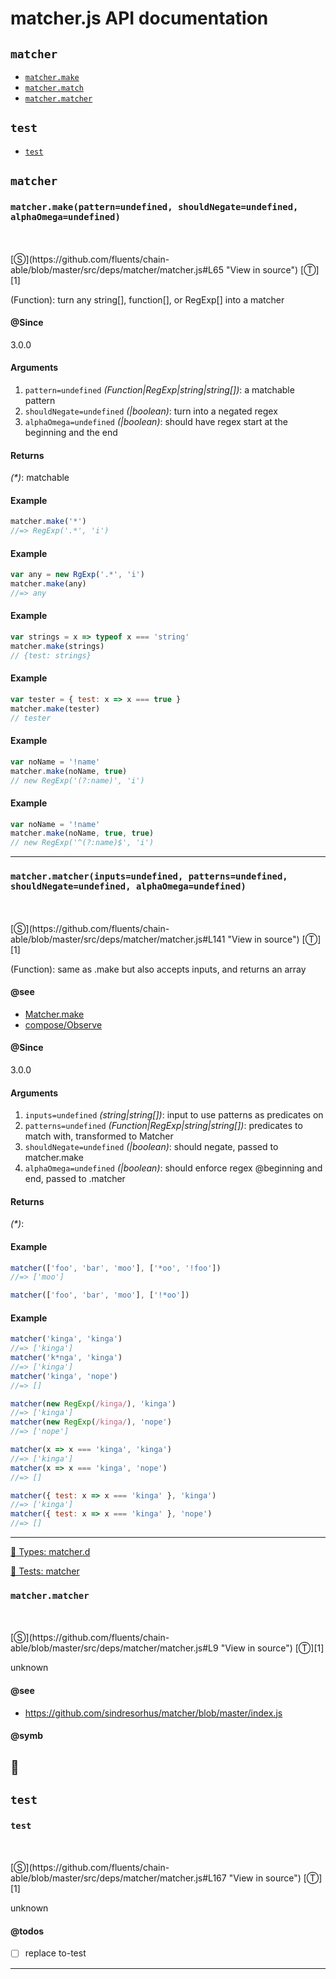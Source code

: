 # matcher.js API documentation

<!-- div class="toc-container" -->

<!-- div -->

## `matcher`
* <a href="#matcher-prototype-make"  data-meta="make pattern undefined shouldNegate undefined alphaOmega undefined"  data-call="make pattern undefined shouldNegate undefined alphaOmega undefined"  data-category="Methods"  data-description="Function turn any string function or RegExp into a matcher"  data-name="make"  data-member="matcher"  data-all="meta make pattern undefined shouldNegate undefined alphaOmega undefined call make pattern undefined shouldNegate undefined alphaOmega undefined category Methods description Function turn any string function or RegExp into a matcher name make member matcher see notes todos klassProps" >`matcher.make`</a>
* <a href="#matcher-prototype-match"  data-meta="matcher inputs undefined patterns undefined shouldNegate undefined alphaOmega undefined"  data-call="matcher inputs undefined patterns undefined shouldNegate undefined alphaOmega undefined"  data-category="Methods"  data-description="Function same as make but also accepts inputs and returns an array"  data-name="match"  data-member="matcher"  data-see="href https github com fluents chain able search utf8 E2 9C 93 q Matcher make type label Matcher make href https github com fluents chain able blob master src compose Observe js label compose Observe"  data-all="meta matcher inputs undefined patterns undefined shouldNegate undefined alphaOmega undefined call matcher inputs undefined patterns undefined shouldNegate undefined alphaOmega undefined category Methods description Function same as make but also accepts inputs and returns an array name match member matcher see href https github com fluents chain able search utf8 E2 9C 93 q Matcher make type label Matcher make href https github com fluents chain able blob master src compose Observe js label compose Observe notes todos klassProps" >`matcher.match`</a>
* <a href="#matcher-prototype-matcher"  data-meta="matcher"  data-call="matcher"  data-category="Properties"  data-description="unknown"  data-name="matcher"  data-member="matcher"  data-see="href https github com sindresorhus matcher blob master index js label https github com sindresorhus matcher blob master index js"  data-all="meta n matcher call matcher category Properties description unknown name matcher member matcher see href https github com sindresorhus matcher blob master index js label https github com sindresorhus matcher blob master index js notes todos klassProps" >`matcher.matcher`</a>

<!-- /div -->

<!-- div -->

## `test`
* <a href="#test"  data-meta="test"  data-call="test"  data-category="Properties"  data-description="unknown"  data-name="test"  data-todos="replace to test"  data-all="meta test call test category Properties description unknown name test member see notes todos replace to test n klassProps" >`test`</a>

<!-- /div -->

<!-- /div -->

<!-- div class="doc-container" -->

<!-- div -->

## `matcher`

<!-- div -->

<h3 id="matcher-prototype-make" data-member="matcher" data-category="Methods" data-name="make"><code>matcher.make(pattern=undefined, shouldNegate=undefined, alphaOmega=undefined)</code></h3>
<br>
<br>
[&#x24C8;](https://github.com/fluents/chain-able/blob/master/src/deps/matcher/matcher.js#L65 "View in source") [&#x24C9;][1]

(Function): turn any string[], function[], or RegExp[] into a matcher


#### @Since
3.0.0

#### Arguments
1. `pattern=undefined` *(Function|RegExp|string|string&#91;&#93;)*: a matchable pattern
2. `shouldNegate=undefined` *(|boolean)*: turn into a negated regex
3. `alphaOmega=undefined` *(|boolean)*: should have regex start at the beginning and the end

#### Returns
*(&#42;)*: matchable

#### Example
```js
matcher.make('*')
//=> RegExp('.*', 'i')

```
#### Example
```js
var any = new RgExp('.*', 'i')
matcher.make(any)
//=> any

```
#### Example
```js
var strings = x => typeof x === 'string'
matcher.make(strings)
// {test: strings}

```
#### Example
```js
var tester = { test: x => x === true }
matcher.make(tester)
// tester

```
#### Example
```js
var noName = '!name'
matcher.make(noName, true)
// new RegExp('(?:name)', 'i')

```
#### Example
```js
var noName = '!name'
matcher.make(noName, true, true)
// new RegExp('^(?:name)$', 'i')

```
---

<!-- /div -->

<!-- div -->

<h3 id="matcher-prototype-match" data-member="matcher" data-category="Methods" data-name="match"><code>matcher.matcher(inputs=undefined, patterns=undefined, shouldNegate=undefined, alphaOmega=undefined)</code></h3>
<br>
<br>
[&#x24C8;](https://github.com/fluents/chain-able/blob/master/src/deps/matcher/matcher.js#L141 "View in source") [&#x24C9;][1]

(Function): same as .make but also accepts inputs, and returns an array


#### @see 

* <a href="https://github.com/fluents/chain-able/search?utf8=%E2%9C%93&q=Matcher.make&type=" >Matcher.make</a>
* <a href="https://github.com/fluents/chain-able/blob/master/src/compose/Observe.js" >compose/Observe</a>

#### @Since
3.0.0

#### Arguments
1. `inputs=undefined` *(string|string&#91;&#93;)*: input to use patterns as predicates on
2. `patterns=undefined` *(Function|RegExp|string|string&#91;&#93;)*: predicates to match with, transformed to Matcher
3. `shouldNegate=undefined` *(|boolean)*: should negate, passed to matcher.make
4. `alphaOmega=undefined` *(|boolean)*: should enforce regex @beginning and end, passed to .matcher

#### Returns
*(&#42;)*:

#### Example
```js
matcher(['foo', 'bar', 'moo'], ['*oo', '!foo'])
//=> ['moo']

matcher(['foo', 'bar', 'moo'], ['!*oo'])

```
#### Example
```js
matcher('kinga', 'kinga')
//=> ['kinga']
matcher('k*nga', 'kinga')
//=> ['kinga']
matcher('kinga', 'nope')
//=> []

matcher(new RegExp(/kinga/), 'kinga')
//=> ['kinga']
matcher(new RegExp(/kinga/), 'nope')
//=> ['nope']

matcher(x => x === 'kinga', 'kinga')
//=> ['kinga']
matcher(x => x === 'kinga', 'nope')
//=> []

matcher({ test: x => x === 'kinga' }, 'kinga')
//=> ['kinga']
matcher({ test: x => x === 'kinga' }, 'nope')
//=> []

```
---

<!-- /div -->

<!-- div -->

<a href="https://github.com/fluents/chain-able/blob/master/typings/matcher.d.ts">🌊  Types: matcher.d</a>&nbsp;

<a href="https://github.com/fluents/chain-able/blob/master/test/deps/matcher.js">🔬  Tests: matcher</a>&nbsp;

<h3 id="matcher-prototype-matcher" data-member="matcher" data-category="Properties" data-name="matcher"><code>matcher.matcher</code></h3>
<br>
<br>
[&#x24C8;](https://github.com/fluents/chain-able/blob/master/src/deps/matcher/matcher.js#L9 "View in source") [&#x24C9;][1]

unknown


#### @see 

* <a href="https://github.com/sindresorhus/matcher/blob/master/index.js" >https://github.com/sindresorhus/matcher/blob/master/index.js</a>

#### @symb 

🎯 
---

<!-- /div -->

<!-- /div -->

<!-- div -->

## `test`

<!-- div -->

<h3 id="test" data-member="" data-category="Properties" data-name="test"><code>test</code></h3>
<br>
<br>
[&#x24C8;](https://github.com/fluents/chain-able/blob/master/src/deps/matcher/matcher.js#L167 "View in source") [&#x24C9;][1]

unknown


#### @todos 

- [ ] replace to-test
 
---

<!-- /div -->

<!-- /div -->

<!-- /div -->

 [1]: #matcher "Jump back to the TOC."
